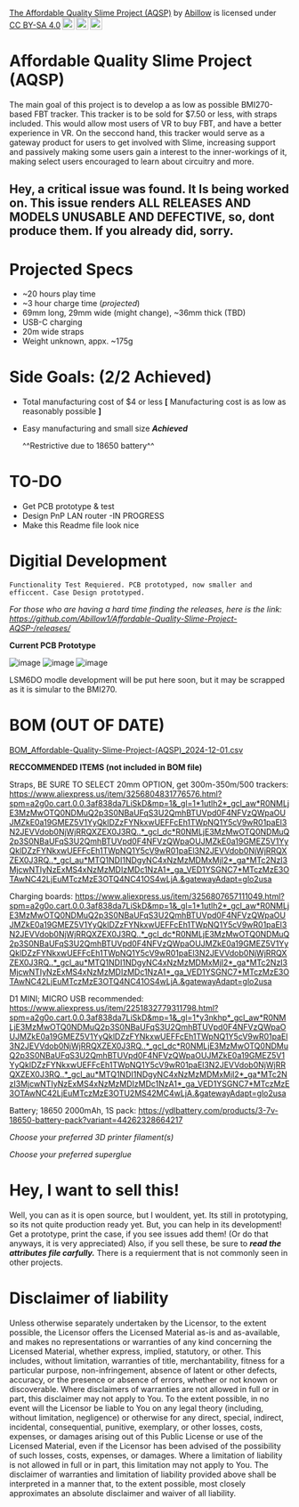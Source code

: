 <p xmlns:cc="http://creativecommons.org/ns#" xmlns:dct="http://purl.org/dc/terms/"><a property="dct:title" rel="cc:attributionURL" href="https://github.com/Abillow1/Affordable-Quality-Slime-Project-AQSP-/tree/main">The Affordable Quality Slime Project (AQSP)</a> by <a rel="cc:attributionURL dct:creator" property="cc:attributionName" href="https://github.com/Abillow1">Abillow</a> is licensed under <a href="https://creativecommons.org/licenses/by-sa/4.0/?ref=chooser-v1" target="_blank" rel="license noopener noreferrer" style="display:inline-block;">CC BY-SA 4.0<img style="height:22px!important;margin-left:3px;vertical-align:text-bottom;" src="https://mirrors.creativecommons.org/presskit/icons/cc.svg?ref=chooser-v1" alt=""><img style="height:22px!important;margin-left:3px;vertical-align:text-bottom;" src="https://mirrors.creativecommons.org/presskit/icons/by.svg?ref=chooser-v1" alt=""><img style="height:22px!important;margin-left:3px;vertical-align:text-bottom;" src="https://mirrors.creativecommons.org/presskit/icons/sa.svg?ref=chooser-v1" alt=""></a></p>

# Affordable Quality Slime Project (AQSP)

The main goal of this project is to develop a as low as possible BMI270-based FBT tracker. This tracker is to be sold for $7.50 or less, with straps included. This would allow most users of VR to buy FBT, and have a better experience in VR. On the seccond hand, this tracker would serve as a gateway product for users to get involved with Slime, increasing support and passively making some users gain a interest to the inner-workings of it, making select users encouraged to learn about circuitry and more.

## Hey, a critical issue was found. It Is being worked on. This issue renders ALL RELEASES AND MODELS UNUSABLE AND DEFECTIVE, so, dont produce them. If you already did, sorry. 
# **Projected Specs**
- ~20 hours play time
- ~3 hour charge time (*projected*)
- 69mm long, 29mm wide (might change), ~36mm thick (TBD)
- USB-C charging
- 20m wide straps
- Weight unknown, appx. ~175g


# Side Goals: (2/2 Achieved)

- Total manufacturing cost of $4 or less **[** Manufacturing cost is as low as reasonably possible **]**
- Easy manufacturing and small size ***Achieved***

  ^^Restrictive due to 18650 battery^^

# TO-DO

- Get PCB prototype & test
- Design PnP LAN router -IN PROGRESS
- Make this Readme file look nice

# Digitial Development

    Functionality Test Requiered. PCB prototyped, now smaller and efficcent. Case Design prototyped.

*For those who are having a hard time finding the releases, here is the link: https://github.com/Abillow1/Affordable-Quality-Slime-Project-AQSP-/releases/*
    
**Current PCB Prototype**

![image](https://github.com/user-attachments/assets/d1a680cc-fd67-49c9-83de-13861678d938)
![image](https://github.com/user-attachments/assets/254099e4-3b11-4e0e-9a7f-5794e79e857c)
![image](https://github.com/user-attachments/assets/7fe52742-a1e7-4e25-8298-521a5613f274)

LSM6DO modle development will be put here soon, but it may be scrapped as it is simular to the BMI270. 

# BOM (OUT OF DATE)

[BOM_Affordable-Quality-Slime-Project-(AQSP)_2024-12-01.csv](https://github.com/user-attachments/files/17971755/BOM_Affordable-Quality-Slime-Project-.AQSP._2024-12-01.csv)

**RECCOMMENDED ITEMS (not included in BOM file)**

Straps, BE SURE TO SELECT 20mm OPTION, get 300m-350m/500 trackers: https://www.aliexpress.us/item/3256804831776576.html?spm=a2g0o.cart.0.0.3af838da7LiSkD&mp=1&_gl=1*1utlh2*_gcl_aw*R0NMLjE3MzMwOTQ0NDMuQ2p3S0NBaUFqS3U2QmhBTUVpd0F4NFVzQWpaOUJMZkE0a19GMEZ5V1YyQklDZzFYNkxwUEFFcEh1TWpNQ1Y5cV9wR01paEl3N2JEVVdob0NjWjRRQXZEX0J3RQ..*_gcl_dc*R0NMLjE3MzMwOTQ0NDMuQ2p3S0NBaUFqS3U2QmhBTUVpd0F4NFVzQWpaOUJMZkE0a19GMEZ5V1YyQklDZzFYNkxwUEFFcEh1TWpNQ1Y5cV9wR01paEl3N2JEVVdob0NjWjRRQXZEX0J3RQ..*_gcl_au*MTQ1NDI1NDgyNC4xNzMzMDMxMjI2*_ga*MTc2NzI3MjcwNTIyNzExMS4xNzMzMDIzMDc1NzA1*_ga_VED1YSGNC7*MTczMzE3OTAwNC42LjEuMTczMzE3OTQ4NC41OS4wLjA.&gatewayAdapt=glo2usa

Charging boards: https://www.aliexpress.us/item/3256807657111049.html?spm=a2g0o.cart.0.0.3af838da7LiSkD&mp=1&_gl=1*1utlh2*_gcl_aw*R0NMLjE3MzMwOTQ0NDMuQ2p3S0NBaUFqS3U2QmhBTUVpd0F4NFVzQWpaOUJMZkE0a19GMEZ5V1YyQklDZzFYNkxwUEFFcEh1TWpNQ1Y5cV9wR01paEl3N2JEVVdob0NjWjRRQXZEX0J3RQ..*_gcl_dc*R0NMLjE3MzMwOTQ0NDMuQ2p3S0NBaUFqS3U2QmhBTUVpd0F4NFVzQWpaOUJMZkE0a19GMEZ5V1YyQklDZzFYNkxwUEFFcEh1TWpNQ1Y5cV9wR01paEl3N2JEVVdob0NjWjRRQXZEX0J3RQ..*_gcl_au*MTQ1NDI1NDgyNC4xNzMzMDMxMjI2*_ga*MTc2NzI3MjcwNTIyNzExMS4xNzMzMDIzMDc1NzA1*_ga_VED1YSGNC7*MTczMzE3OTAwNC42LjEuMTczMzE3OTQ4NC41OS4wLjA.&gatewayAdapt=glo2usa

D1 MINI; MICRO USB recommended: https://www.aliexpress.us/item/2251832779311798.html?spm=a2g0o.cart.0.0.3af838da7LiSkD&mp=1&_gl=1*y3nkhp*_gcl_aw*R0NMLjE3MzMwOTQ0NDMuQ2p3S0NBaUFqS3U2QmhBTUVpd0F4NFVzQWpaOUJMZkE0a19GMEZ5V1YyQklDZzFYNkxwUEFFcEh1TWpNQ1Y5cV9wR01paEl3N2JEVVdob0NjWjRRQXZEX0J3RQ..*_gcl_dc*R0NMLjE3MzMwOTQ0NDMuQ2p3S0NBaUFqS3U2QmhBTUVpd0F4NFVzQWpaOUJMZkE0a19GMEZ5V1YyQklDZzFYNkxwUEFFcEh1TWpNQ1Y5cV9wR01paEl3N2JEVVdob0NjWjRRQXZEX0J3RQ..*_gcl_au*MTQ1NDI1NDgyNC4xNzMzMDMxMjI2*_ga*MTc2NzI3MjcwNTIyNzExMS4xNzMzMDIzMDc1NzA1*_ga_VED1YSGNC7*MTczMzE3OTAwNC42LjEuMTczMzE3OTU2MS42MC4wLjA.&gatewayAdapt=glo2usa

Battery; 18650 2000mAh, 1S pack: https://ydlbattery.com/products/3-7v-18650-battery-pack?variant=44262328664217

*Choose your preferred 3D printer filament(s)*

*Choose your preferred superglue*

# Hey, I want to sell this!

Well, you can as it is open source, but I wouldent, yet. Its still in prototyping, so its not quite production ready yet. But, you can help in its development! Get a prototype, print the case, if you see issues add them! (Or do that anyways, it is very appreciated) Also, if you sell these, be sure to ***read the attributes file carfully.*** There is a requierment that is not commonly seen in other projects.

# Disclaimer of liability

Unless otherwise separately undertaken by the Licensor, to the extent possible, the Licensor offers the Licensed Material as-is and as-available, and makes no representations or warranties of any kind concerning the Licensed Material, whether express, implied, statutory, or other. This includes, without limitation, warranties of title, merchantability, fitness for a particular purpose, non-infringement, absence of latent or other defects, accuracy, or the presence or absence of errors, whether or not known or discoverable. Where disclaimers of warranties are not allowed in full or in part, this disclaimer may not apply to You.
To the extent possible, in no event will the Licensor be liable to You on any legal theory (including, without limitation, negligence) or otherwise for any direct, special, indirect, incidental, consequential, punitive, exemplary, or other losses, costs, expenses, or damages arising out of this Public License or use of the Licensed Material, even if the Licensor has been advised of the possibility of such losses, costs, expenses, or damages. Where a limitation of liability is not allowed in full or in part, this limitation may not apply to You.
The disclaimer of warranties and limitation of liability provided above shall be interpreted in a manner that, to the extent possible, most closely approximates an absolute disclaimer and waiver of all liability.

